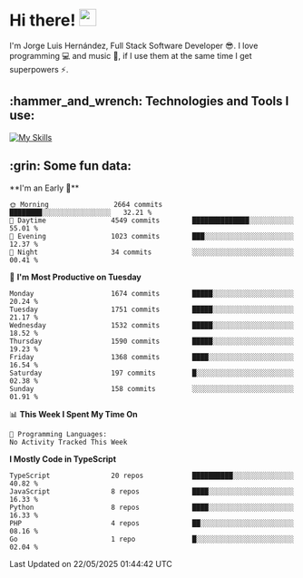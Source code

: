 <h1 align="left">
 <abc>
  <br>Hi there! <img src="https://user-images.githubusercontent.com/42378118/110234147-e3259600-7f4e-11eb-95be-0c4047144dea.gif" width="30"><br>
 </abc>
</h1>

I'm Jorge Luis Hernández, Full Stack Software Developer :sunglasses:. I love programming :computer: and music :musical_score:, if I use them at the same time I get superpowers :zap:. 


<h2 align="left">:hammer_and_wrench: Technologies and Tools I use:</h2>

[![My Skills](https://skillicons.dev/icons?i=js,ts,html,css,py,vue,react,next,nest,postgres,mysql)](https://skillicons.dev)

<h2 align="left">:grin: Some fun data:</h2>
<!--START_SECTION:waka-->
**I'm an Early 🐤** 

```text
🌞 Morning                2664 commits        ████████░░░░░░░░░░░░░░░░░   32.21 % 
🌆 Daytime                4549 commits        ██████████████░░░░░░░░░░░   55.01 % 
🌃 Evening                1023 commits        ███░░░░░░░░░░░░░░░░░░░░░░   12.37 % 
🌙 Night                  34 commits          ░░░░░░░░░░░░░░░░░░░░░░░░░   00.41 % 
```
📅 **I'm Most Productive on Tuesday** 

```text
Monday                   1674 commits        █████░░░░░░░░░░░░░░░░░░░░   20.24 % 
Tuesday                  1751 commits        █████░░░░░░░░░░░░░░░░░░░░   21.17 % 
Wednesday                1532 commits        █████░░░░░░░░░░░░░░░░░░░░   18.52 % 
Thursday                 1590 commits        █████░░░░░░░░░░░░░░░░░░░░   19.23 % 
Friday                   1368 commits        ████░░░░░░░░░░░░░░░░░░░░░   16.54 % 
Saturday                 197 commits         █░░░░░░░░░░░░░░░░░░░░░░░░   02.38 % 
Sunday                   158 commits         ░░░░░░░░░░░░░░░░░░░░░░░░░   01.91 % 
```


📊 **This Week I Spent My Time On** 

```text
💬 Programming Languages: 
No Activity Tracked This Week
```

**I Mostly Code in TypeScript** 

```text
TypeScript               20 repos            ██████████░░░░░░░░░░░░░░░   40.82 % 
JavaScript               8 repos             ████░░░░░░░░░░░░░░░░░░░░░   16.33 % 
Python                   8 repos             ████░░░░░░░░░░░░░░░░░░░░░   16.33 % 
PHP                      4 repos             ██░░░░░░░░░░░░░░░░░░░░░░░   08.16 % 
Go                       1 repo              █░░░░░░░░░░░░░░░░░░░░░░░░   02.04 % 
```




 Last Updated on 22/05/2025 01:44:42 UTC
<!--END_SECTION:waka-->
